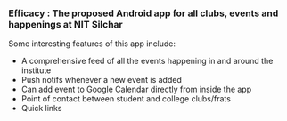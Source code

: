 ### Efficacy : The proposed Android app for all clubs, events and happenings at NIT Silchar
Some interesting features of this app include:
- A comprehensive feed of all the events happening in and around the institute
- Push notifs whenever a new event is added
- Can add event to Google Calendar directly from inside the app
- Point of contact between student and college clubs/frats
- Quick links



